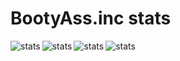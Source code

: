 # BootyAss.inc stats

<img align="left" alt="stats" src="https://github-readme-stats.vercel.app/api?username=BootyAss&show_icons=true&hide_border=true">
<img align="left" alt="stats" src="https://github-readme-stats.vercel.app/api?username=nothingholy&show_icons=true&hide_border=true">
<img align="left" alt="stats" src="https://github-readme-stats.vercel.app/api?username=ARAOvsepyan&show_icons=true&hide_border=true">
<img align="left" alt="stats" src="https://github-readme-stats.vercel.app/api?username=Shewa00&show_icons=true&hide_border=true">
